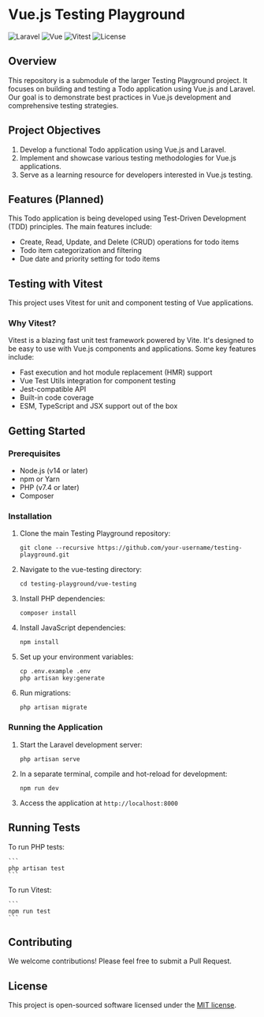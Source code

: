 # Vue.js Testing Playground

![Laravel](https://img.shields.io/badge/Laravel-^11.23.5-blue)
![Vue](https://img.shields.io/badge/Vue-^3.5.7-yellow)
![Vitest](https://img.shields.io/badge/Vitest-^3.5.7-purple)
![License](https://img.shields.io/badge/license-MIT-green)

## Overview

This repository is a submodule of the larger Testing Playground project. It focuses on building and testing a Todo application using Vue.js and Laravel. Our goal is to demonstrate best practices in Vue.js development and comprehensive testing strategies.

## Project Objectives

1. Develop a functional Todo application using Vue.js and Laravel.
2. Implement and showcase various testing methodologies for Vue.js applications.
3. Serve as a learning resource for developers interested in Vue.js testing.

## Features (Planned)

This Todo application is being developed using Test-Driven Development (TDD) principles. The main features include:

- Create, Read, Update, and Delete (CRUD) operations for todo items
- Todo item categorization and filtering
- Due date and priority setting for todo items

## Testing with Vitest

This project uses Vitest for unit and component testing of Vue applications.

### Why Vitest?

Vitest is a blazing fast unit test framework powered by Vite. It's designed to be easy to use with Vue.js components and applications. Some key features include:

- Fast execution and hot module replacement (HMR) support
- Vue Test Utils integration for component testing
- Jest-compatible API
- Built-in code coverage
- ESM, TypeScript and JSX support out of the box

## Getting Started

### Prerequisites

- Node.js (v14 or later)
- npm or Yarn
- PHP (v7.4 or later)
- Composer

### Installation

1. Clone the main Testing Playground repository:

    ```
    git clone --recursive https://github.com/your-username/testing-playground.git
    ```

2. Navigate to the vue-testing directory:

    ```
    cd testing-playground/vue-testing
    ```

3. Install PHP dependencies:

    ```
    composer install
    ```

4. Install JavaScript dependencies:

    ```
    npm install
    ```
    
5. Set up your environment variables:

    ```
    cp .env.example .env
    php artisan key:generate
    ```
    
6. Run migrations:

    ```
    php artisan migrate
    ```

### Running the Application

1. Start the Laravel development server:

    ```
    php artisan serve
    ```

2. In a separate terminal, compile and hot-reload for development:

    ```
    npm run dev
    ```

3. Access the application at `http://localhost:8000`


## Running Tests

To run PHP tests:

    ```
    php artisan test
    ```
To run Vitest:

    ```
    npm run test
    ```

## Contributing

We welcome contributions! Please feel free to submit a Pull Request.

## License

This project is open-sourced software licensed under the [MIT license](https://opensource.org/licenses/MIT).